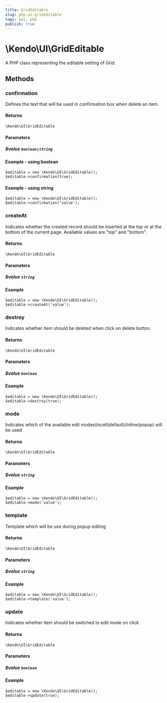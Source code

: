 ```yaml
---
title: GridEditable
slug: php-ui-grideditable
tags: api, php
publish: true
---
```


# \Kendo\UI\GridEditable

A PHP class representing the editable setting of Grid.


## Methods

### confirmation
Defines the text that will be used in confirmation box when delete an item.

#### Returns
`\Kendo\UI\GridEditable`

#### Parameters

##### $value `boolean|string`



#### Example  - using boolean
    $editable = new \Kendo\UI\GridEditable();
    $editable->confirmation(true);

#### Example  - using string
    $editable = new \Kendo\UI\GridEditable();
    $editable->confirmation('value');

### createAt
Indicates whether the created record should be inserted at the top or at the bottom of the current page. Available values are "top" and "bottom".

#### Returns
`\Kendo\UI\GridEditable`

#### Parameters

##### $value `string`



#### Example 
    $editable = new \Kendo\UI\GridEditable();
    $editable->createAt('value');

### destroy
Indicates whether item should be deleted when click on delete button.

#### Returns
`\Kendo\UI\GridEditable`

#### Parameters

##### $value `boolean`



#### Example 
    $editable = new \Kendo\UI\GridEditable();
    $editable->destroy(true);

### mode
Indicates which of the available edit modes(incell(default)/inline/popup) will be used

#### Returns
`\Kendo\UI\GridEditable`

#### Parameters

##### $value `string`



#### Example 
    $editable = new \Kendo\UI\GridEditable();
    $editable->mode('value');

### template
Template which will be use during popup editing

#### Returns
`\Kendo\UI\GridEditable`

#### Parameters

##### $value `string`



#### Example 
    $editable = new \Kendo\UI\GridEditable();
    $editable->template('value');

### update
Indicates whether item should be switched to edit mode on click.

#### Returns
`\Kendo\UI\GridEditable`

#### Parameters

##### $value `boolean`



#### Example 
    $editable = new \Kendo\UI\GridEditable();
    $editable->update(true);

